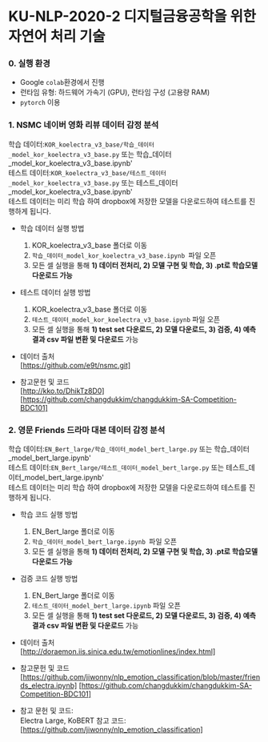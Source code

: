 # KU-NLP-2020-2 디지털금융공학을 위한 자연어 처리 기술

### 0. 실행 환경
* Google `colab`환경에서 진행
* 런타임 유형: 하드웨어 가속기 (GPU), 런타임 구성 (고용량 RAM)
* `pytorch` 이용

### 1. NSMC 네이버 영화 리뷰 데이터 감정 분석
학습 데이터:`KOR_koelectra_v3_base/학습_데이터_model_kor_koelectra_v3_base.py` 또는 학습_데이터_model_kor_koelectra_v3_base.ipynb'  
테스트 데이터:`KOR_koelectra_v3_base/테스트_데이터_model_kor_koelectra_v3_base.py` 또는 테스트_데이터_model_kor_koelectra_v3_base.ipynb'  
테스트 데이터는 미리 학습 하여 dropbox에 저장한 모델을 다운로드하여 테스트를 진행하게 됩니다. 

- 학습 데이터 실행 방법
	1. KOR_koelectra_v3_base 폴더로 이동
	2. `학습_데이터_model_kor_koelectra_v3_base.ipynb `파일 오픈
	3. 모든 셀 실행을 통해 **1) 데이터 전처리, 2) 모델 구현 및 학습, 3) .pt로 학습모델 다운로드 가능**	

- 테스트 데이터 실행 방법
	1. KOR_koelectra_v3_base 폴더로 이동
	2. `테스트_데이터_model_kor_koelectra_v3_base.ipynb` 파일 오픈  
	3. 모든 셀 실행을 통해 **1) test set 다운로드, 2) 모델 다운로드, 3) 검증, 4) 예측결과 csv 파일 변환 및 다운로드** 가능  

- 데이터 출처  
[https://github.com/e9t/nsmc.git]

- 참고문헌 및 코드  
[http://kko.to/DhikTz8D0]
[https://github.com/changdukkim/changdukkim-SA-Competition-BDC101]

### 2. 영문 Friends 드라마 대본 데이터 감정 분석  
학습 데이터:`EN_Bert_large/학습_데이터_model_bert_large.py` 또는 학습_데이터_model_bert_large.ipynb'  
테스트 데이터:`EN_Bert_large/테스트_데이터_model_bert_large.py` 또는 테스트_데이터_model_bert_large.ipynb'  
테스트 데이터는 미리 학습 하여 dropbox에 저장한 모델을 다운로드하여 테스트를 진행하게 됩니다. 


- 학습 코드 실행 방법
	1. EN_Bert_large 폴더로 이동
	2. `학습_데이터_model_bert_large.ipynb `파일 오픈
	3. 모든 셀 실행을 통해 **1) 데이터 전처리, 2) 모델 구현 및 학습, 3) .pt로 학습모델 다운로드 가능**	
	
- 검증 코드 실행 방법
	1. EN_Bert_large 폴더로 이동
	2. `테스트_데이터_model_bert_large.ipynb` 파일 오픈  
	3. 모든 셀 실행을 통해 **1) test set 다운로드, 2) 모델 다운로드, 3) 검증, 4) 예측결과 csv 파일 변환 및 다운로드** 가능  


- 데이터 출처  
[http://doraemon.iis.sinica.edu.tw/emotionlines/index.html]

- 참고문헌 및 코드  
[https://github.com/jiwonny/nlp_emotion_classification/blob/master/friends_electra.ipynb]
[https://github.com/changdukkim/changdukkim-SA-Competition-BDC101]

* 참고 문헌 및 코드:  
Electra Large, KoBERT 참고 코드:  [https://github.com/jiwonny/nlp_emotion_classification]
